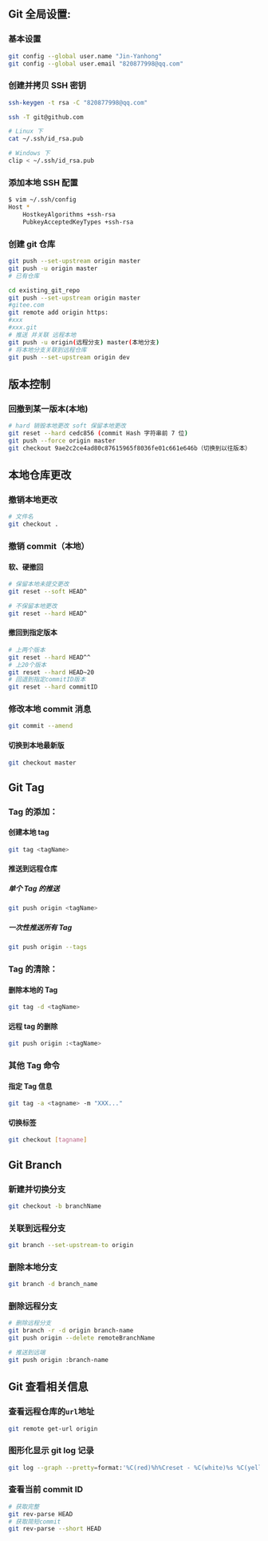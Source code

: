 ## Git 全局设置:

### 基本设置

```bash
git config --global user.name "Jin-Yanhong"
git config --global user.email "820877998@qq.com"
```

### 创建并拷贝 SSH 密钥

```bash
ssh-keygen -t rsa -C "820877998@qq.com"

ssh -T git@github.com

# Linux 下
cat ~/.ssh/id_rsa.pub

# Windows 下
clip < ~/.ssh/id_rsa.pub
```

### 添加本地 SSH 配置

```bash
$ vim ~/.ssh/config
Host *
	HostkeyAlgorithms +ssh-rsa
	PubkeyAcceptedKeyTypes +ssh-rsa
```

### 创建 git 仓库

```bash
git push --set-upstream origin master
git push -u origin master
# 已有仓库

cd existing_git_repo
git push --set-upstream origin master
#gitee.com
git remote add origin https:
#xxx
#xxx.git
# 推送 并关联 远程本地
git push -u origin(远程分支) master(本地分支)
# 将本地分支关联到远程仓库
git push --set-upstream origin dev

```

## 版本控制

### 回撤到某一版本(本地)

```bash
# hard 销毁本地更改 soft 保留本地更改
git reset --hard cedc856 (commit Hash 字符串前 7 位)
git push --force origin master
git checkout 9ae2c2ce4ad80c87615965f8036fe01c661e646b（切换到以往版本）
```

## 本地仓库更改

### 撤销本地更改

```bash
# 文件名
git checkout .
```

### 撤销 commit（本地）

#### 软、硬撤回

```bash
# 保留本地未提交更改
git reset --soft HEAD^

# 不保留本地更改
git reset --hard HEAD^
```

#### 撤回到指定版本

```bash
# 上两个版本
git reset --hard HEAD^^
# 上20个版本
git reset --hard HEAD~20
# 回退到指定commitID版本
git reset --hard commitID
```

### 修改本地 commit 消息

```bash
git commit --amend
```

#### 切换到本地最新版

```bash
git checkout master
```

## Git Tag

### Tag 的添加：

#### 创建本地 tag

```bash
git tag <tagName>
```

#### 推送到远程仓库

##### 单个 Tag 的推送

```bash
git push origin <tagName>
```

##### 一次性推送所有 Tag

```bash
git push origin --tags
```

### Tag 的清除：

#### 删除本地的 Tag

```bash
git tag -d <tagName>
```

#### 远程 tag 的删除

```bash
git push origin :<tagName>
```

### 其他 Tag 命令

#### 指定 Tag 信息

```bash
git tag -a <tagname> -m "XXX..."
```

#### 切换标签

```bash
git checkout [tagname]
```

## Git Branch

### 新建并切换分支

```bash
git checkout -b branchName
```

### 关联到远程分支

```bash
git branch --set-upstream-to origin
```

### 删除本地分支

```bash
git branch -d branch_name
```

### 删除远程分支

```bash
# 删除远程分支
git branch -r -d origin branch-name
git push origin --delete remoteBranchName

# 推送到远端
git push origin :branch-name
```

## Git 查看相关信息

### 查看远程仓库的`url`地址

```bash
git remote get-url origin
```

### 图形化显示 git log 记录

```bash
git log --graph --pretty=format:'%C(red)%h%Creset - %C(white)%s %C(yellow)%d %C(cyan)（%cr）%Creset %C(green)<%an> '
```

### 查看当前 commit ID

```bash
# 获取完整
git rev-parse HEAD
# 获取简短commit
git rev-parse --short HEAD
```
